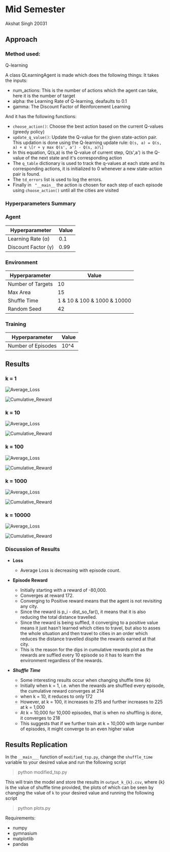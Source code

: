 # Mid Semester 
Akshat Singh 20031

## Approach

### Method used: 
Q-learning

A class QLearningAgent is made which does the following things:
 It takes the inputs:

 - num_actions: This is the number of actions which the agent can take, here it is the number of target
 - alpha: the Learning Rate of Q-learning, deafaults to 0.1
 - gamma: The Discount Factor of Reinforcement Learning

And it has the following functions:
 
 - ```choose_action()```: Choose the best action based on the current Q-values (greedy policy)
 - ```update_q_value()```: Update the Q-value for the given state-action pair. This updation is done using the  Q-learning update rule: ```Q(s, a) = Q(s, a) + α \[r + γ max Q(s', a') - Q(s, a)\]```
 - In this equation, Q(s,a) is the Q-value of current step, Q(s',a') is the Q-value of the next state and it's corresponding action
 - The ```q_table``` dictionary is used to track the q-values at each state and its corresponding actions, it is initialized to 0 whenever a new state-action pair is found.
 - The ```td_errors``` list is used to log the errors.
 - Finally in ``` "__main__``` the action is chosen for each step of each episode using ```choose_action()``` until all the cities are visited

### Hyperparameters Summary

### Agent

| Hyperparameter | Value |
|----------------|-------|
| Learning Rate (α) | 0.1 |
| Discount Factor (γ) | 0.99 |


### Environment

| Hyperparameter | Value |
|----------------|-------|
| Number of Targets | 10 |
| Max Area | 15 |
| Shuffle Time | 1 & 10 & 100 & 1000 & 10000  |
| Random Seed | 42 |

### Training

| Hyperparameter | Value |
|----------------|-------|
| Number of Episodes | 10^4 |

## Results

### k = 1

![Average_Loss](Plots/Average_Loss_k_1.png)

![Cumulative_Reward](Plots/Cumulative_Rewards_k_1.png)

### k = 10

![Average_Loss](Plots/Average_Loss_k_10.png)

![Cumulative_Reward](Plots/Cumulative_Rewards_k_10.png)

### k = 100

![Average_Loss](Plots/Average_Loss_k_100.png)

![Cumulative_Reward](Plots/Cumulative_Rewards_k_100.png)

### k = 1000

![Average_Loss](Plots/Average_Loss_k_1000.png)

![Cumulative_Reward](Plots/Cumulative_Rewards_k_1000.png)

### k = 10000

![Average_Loss](Plots/Average_Loss_k_10000.png)

![Cumulative_Reward](Plots/Cumulative_Rewards_k_10000.png)

### Discussion of Results

- **Loss** 
    - Average Loss is decreasing with episode count.

- **Episode Reward** 
    - Initially starting with a reward of -80,000. 
    - Converges at reward 172.
    - Converging to Positive reward means that the agent is not revisiting any city.
    - Since the reward is p_i  - dist_so_far(), it means that it is also reducing the total distance travelled.
    - Since the reward is being suffled, it converging to a positive value means it just hasn't learned which cities to travel, but also to asses the whole situation and then travel to cities in an order which reduces the distance travelled dispite the rewards earned at that city.
    - This is the reason for the dips in cumulative rewards plot as the rewards are suffled every 10 episode so it has to learn the environment regardless of the rewards.
- ***Shuffle Time***
    - Some interesting results occur when changing shuffle time (k)
    - Initially when k = 1, i.e. when the rewards are shuffled every episode, the cumulative reward converges at 214
    - when k = 10, it reduces to only 172
    - However, at k = 100, it increases to 215 and further increases to 225 at k = 1,000
    - At k = 10,000 for 10,000 episodes, that is when no shuffling is done, it converges to 218
    - This suggests that if we further train at k = 10,000 with large number of episodes, it might converge to an even higher value

## Results Replication
In the ```__main___``` function of ```modified_tsp.py```, change the ```shuffle_time``` variable to your desired value and run the following script
>python modified_tsp.py

This will train the model and store the results in ```output_k_{k}.csv```, where {k} is the value of shuffle time provided, the plots of which can be seen by changing the value of ```k``` to your desired value and running the following script
>python plots.py

Requirements:
- numpy
- gymnasium
- matplotlib
- pandas
